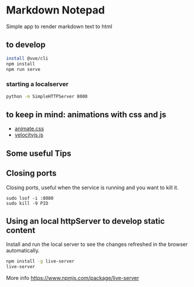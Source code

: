 # Markdown Notepad
Simple app to render markdown text to html


## to develop
```bash
install @vue/cli
npm install
npm run serve
```

### starting a localserver
```bash
python -m SimpleHTTPServer 8000
```

## to keep in mind: animations with css and js
- [animate.css](https://daneden.github.io/animate.css/)
- [velocityjs.js](http://velocityjs.org)


## Some useful Tips

## Closing ports
Closing ports, useful when the service is running and you want to kill it.
```
sudo lsof -i :8080
sudo kill -9 PID
```

## Using an local httpServer to develop static content
Install and run the local server to see the changes refreshed in the browser automatically.
```bash
npm install -g live-server
live-server
```
More info https://www.npmjs.com/package/live-server


#
